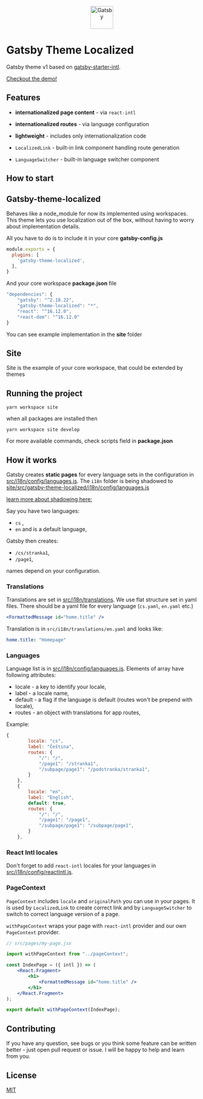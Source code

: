 <p align="center">
  <a href="https://www.gatsbyjs.org">
    <img alt="Gatsby" src="https://www.gatsbyjs.org/monogram.svg" width="60" />
  </a>
</p>

# Gatsby Theme Localized

Gatsby theme v1 based on [gatsby-starter-intl](https://github.com/tomekskuta/gatsby-starter-intl).

[Checkout the demo!](https://gatsby-starter-internationalized.ack.ee)

## Features

-   **internationalized page content** - via `react-intl`
-   **internationalized routes** - via language configuration
-   **lightweight** - includes only internationalization code

-   `LocalizedLink` - built-in link component handling route generation
-   `LanguageSwitcher` - built-in language switcher component

## How to start

## Gatsby-theme-localized
Behaves like a node_module for now its implemented using workspaces.
This theme lets you use localization out of the box, without having to worry about implementation details.

All you have to do is to include it in your core **gatsby-config.js**

```javascript
module.exports = {
  plugins: [
    'gatsby-theme-localized',
  ],
}
```

And your core workspace **package.json** file

```javascript
"dependencies": {
    "gatsby": "^2.18.22",
    "gatsby-theme-localized": "*",
    "react": "^16.12.0",
    "react-dom": "^16.12.0"
}
```

You can see example implementation in the **site** folder

## Site
Site is the example of your core workspace, that could be extended by themes

## Running the project 
`yarn workspace site`

when all packages are installed then

`yarn workspace site develop`

For more available commands, check scripts field in **package.json**

## How it works

Gatsby creates **static pages** for every language sets in the configuration in [src/i18n/config/languages.js](src/i18n/config/languages.js). The `i18n` folder is being shadowed to [site/src/gatsby-theme-localized/i18n/config/languages.js](site/src/gatsby-theme-localized/i18n/config/languages.js) 

[learn more about shadowing here:](https://www.gatsbyjs.org/docs/themes/shadowing/)

Say you have two languages:

-   `cs` ,
-   `en` and is a default language,

Gatsby then creates:

-   `/cs/stranka1`,
-   `/page1`, 

names depend on your configuration.

### Translations

Translations are set in [src/i18n/translations](src/i18n/translations). We use flat structure set in yaml files. There should be a yaml file for every language (`cs.yaml`, `en.yaml` etc.)

```jsx
<FormattedMessage id="home.title" />
```

Translation is in `src/i18n/translations/en.yaml` and looks like:

```yaml
home.title: "Homepage"
```

### Languages

Language list is in [src/i18n/config/languages.js](src/i18n/config/languages.js). Elements of array have following attributes:

-   locale - a key to identify your locale,
-   label - a locale name,
-   default - a flag if the language is default (routes won't be prepend with locale),
-   routes - an object with translations for app routes,

Example:

```js
{
        locale: "cs",
        label: "Čeština",
        routes: {
            "/": "/",
            "/page1": "/stranka1",
            "/subpage/page1": "/podstranka/stranka1",
        }
    },
    {
        locale: "en",
        label: "English",
        default: true,
        routes: {
            "/": "/",
            "/page1": "/page1",
            "/subpage/page1": "/subpage/page1",
        }
    },
```

### React Intl locales
Don't forget to add `react-intl` locales for your languages in [src/i18n/config/reactIntl.js](src/i18n/config/reactIntl.js).

### PageContext
`PageContext` includes `locale` and `originalPath` you can use in your pages. It is used by `LocalizedLink` to create correct link and by `LanguageSwitcher` to switch to correct language version of a page.

`withPageContext` wraps your page with `react-intl` provider and our own `PageContext` provider.

```jsx
// src/pages/my-page.jsx

import withPageContext from "../pageContext";

const IndexPage = ({ intl }) => (
    <React.Fragment>
        <h1>
            <FormattedMessage id="home.title" />
        </h1>
    </React.Fragment>
);

export default withPageContext(IndexPage);
```

## Contributing

If you have any question, see bugs or you think some feature can be written better - just open pull request or issue. I will be happy to help and learn from you.

## License

[MIT](https://opensource.org/licenses/MIT)
